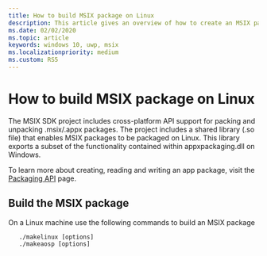 ```yaml
---
title: How to build MSIX package on Linux 
description: This article gives an overview of how to create an MSIX package on a Linux machine using the MSIX SDK
ms.date: 02/02/2020
ms.topic: article
keywords: windows 10, uwp, msix
ms.localizationpriority: medium
ms.custom: RS5
---
```


# How to build MSIX package on Linux
The MSIX SDK project includes cross-platform API support for packing and unpacking .msix/.appx packages. The project includes a shared library (.so file) that enables MSIX packages to be packaged on Linux. This library exports a subset of the functionality contained within appxpackaging.dll on Windows. 

To learn more about creating, reading and writing an app package, visit the [Packaging API](/windows/win32/appxpkg/interfaces) page. 

## Build the MSIX package
On a Linux machine use the following commands to build an MSIX package 

```
   ./makelinux [options]
   ./makeaosp [options]
```